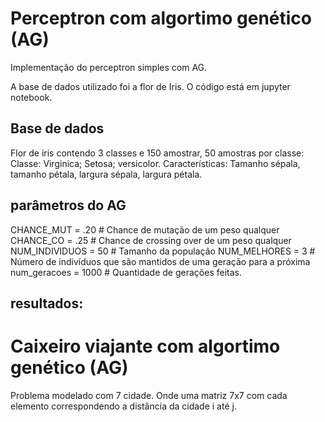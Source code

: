 # Perceptron com algortimo genético (AG)
Implementação do perceptron simples com AG.

A base de dados utilizado foi a flor de Iris. 
O código está em jupyter notebook.

## Base de dados
Flor de iris contendo 3 classes e 150 amostrar, 50 amostras por classe:
Classe: Virginica; Setosa; versicolor.
Características: Tamanho sépala, tamanho pétala, largura sépala, largura pétala.

## parâmetros do AG

CHANCE_MUT = .20     # Chance de mutação de um peso qualquer
CHANCE_CO = .25      # Chance de crossing over de um peso qualquer
NUM_INDIVIDUOS = 50  # Tamanho da população
NUM_MELHORES = 3     # Número de indivíduos que são mantidos de uma geração para a próxima
num_geracoes = 1000  # Quantidade de gerações feitas.

## resultados: 


# Caixeiro viajante com algortimo genético (AG)
Problema modelado com 7 cidade. Onde uma matriz 7x7 
com cada elemento correspondendo a distância da cidade i até j.
